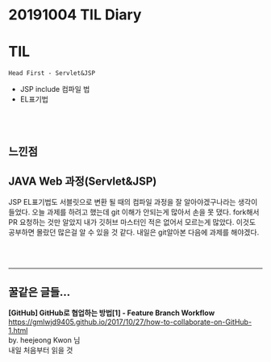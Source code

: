 # 20191004 TIL Diary
# **TIL** <br>
`Head First - Servlet&JSP`
  - JSP include 컴파일 법
  - EL표기법

  <br><br>

   ## **느낀점** <br>
## JAVA Web 과정(Servlet&JSP)
JSP EL표기법도 서블릿으로 변환 될 때의 컴파일 과정을 잘 알아야겠구나라는 생각이 들었다. 오늘 과제를 하려고 했는데 git 이해가 안되는게 많아서 손을 못 댔다. fork해서 PR 요청하는 것만 알았지 내가 깃허브 마스터인 적은 없어서 모르는게 많았다. 이것도 공부하면 몰랐던 많은걸 알 수 있을 것 같다. 내일은 git알아본 다음에 과제를 해야겠다.

<br><br>
* * *

## **꿀같은 글들...** <br>

**[GitHub] GitHub로 협업하는 방법[1] - Feature Branch Workflow** <br>
https://gmlwjd9405.github.io/2017/10/27/how-to-collaborate-on-GitHub-1.html <br>
by. heejeong Kwon 님 <br>
내일 처음부터 읽을 것